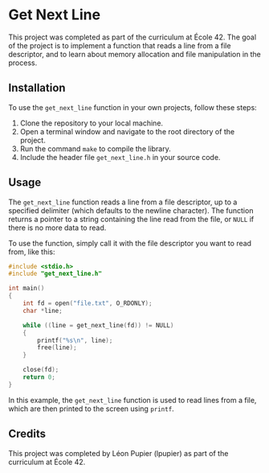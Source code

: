 # Get Next Line

This project was completed as part of the curriculum at École 42. The goal of the project is to implement a function that reads a line from a file descriptor, and to learn about memory allocation and file manipulation in the process.

## Installation

To use the `get_next_line` function in your own projects, follow these steps:

1. Clone the repository to your local machine.
2. Open a terminal window and navigate to the root directory of the project.
3. Run the command `make` to compile the library.
4. Include the header file `get_next_line.h` in your source code.

## Usage

The `get_next_line` function reads a line from a file descriptor, up to a specified delimiter (which defaults to the newline character). The function returns a pointer to a string containing the line read from the file, or `NULL` if there is no more data to read.

To use the function, simply call it with the file descriptor you want to read from, like this:

```c
#include <stdio.h>
#include "get_next_line.h"

int main()
{
    int fd = open("file.txt", O_RDONLY);
    char *line;

    while ((line = get_next_line(fd)) != NULL)
    {
        printf("%s\n", line);
        free(line);
    }

    close(fd);
    return 0;
}
```

In this example, the `get_next_line` function is used to read lines from a file, which are then printed to the screen using `printf`.

## Credits

This project was completed by Léon Pupier (lpupier) as part of the curriculum at École 42.
